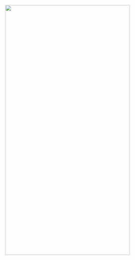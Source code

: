 <p>
  <img src = "https://github.com/Hitesh910/clock_app/assets/154861495/dda02c76-5c34-4635-b278-39dfedf8f33c"height="800"width="400"/>
</p>
